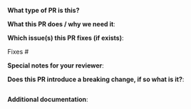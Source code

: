 <!--  Thanks for sending a pull request!  Here are some tips for you:

1. If this is your first time, please read our contributor guidelines: https://github.com/similarweb/statusbay/blob/master/CONTRIBUTING.md
2. Please label this pull request according to what type of issue you are addressing, especially if this is a release targeted pull request. 
3. Ensure you have added or ran the appropriate tests for your PR: https://github.com/similarweb/statusbay/blob/master/docs/developers/unittests.md
4. If the PR is unfinished, mark the title with WIP:you-pr-title
-->

**What type of PR is this?**

<!-- Backend Feature -->
<!-- UI Feature -->
<!-- Docs -->
<!-- Maintenance -->
<!-- Bug -->

**What this PR does / why we need it**:

**Which issue(s) this PR fixes (if exists)**:
<!--
*Automatically closes linked issue when PR is merged.
Usage: `Fixes #<issue number>`, or `Fixes (paste link of issue)`.
-->
Fixes #

**Special notes for your reviewer**:

**Does this PR introduce a breaking change, if so what is it?**:
<!--
If no, just write "NONE" in the release-note block below.
If yes, a release note is required in an additional comment.
-->
```release-note

```

**Additional documentation**:

<!--
This section can be blank if this pull request does not require a release note.
-->

```docs

```

